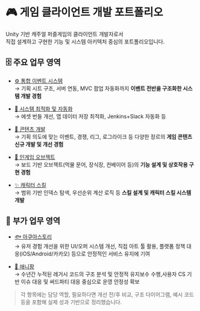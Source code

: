 # 🎮 게임 클라이언트 개발 포트폴리오

Unity 기반 캐주얼 퍼즐게임의 클라이언트 개발자로서  
직접 설계하고 구현한 기능 및 시스템 아키텍처 중심의 포트폴리오입니다.

## 🗄 주요 업무 영역
- [⚙ 통합 이벤트 시스템](./event-system.md)
  <br>→ 기획 시트 구조, 서버 연동, MVC 팝업 자동화까지 **이벤트 전반을 구조화한 시스템 개발 경험**  
  
- [🚀 시스템 최적화 및 자동화](./optimization.md)
  <br>→ 에셋 번들 개선, 맵 데이터 저장 최적화, Jenkins+Slack 자동화 등  
  
- [🧩 콘텐츠 개발](./content-development.md)
  <br>→ 기획 의도에 맞는 이벤트, 경쟁, 리그, 로그라이크 등 다양한 장르의 **게임 콘텐츠 신규 개발 및 개선 경험**  
  
- [🔧 인게임 오브젝트](./ingame-objects.md)
  <br>→ 보드 기반 오브젝트(먹물 문어, 장식장, 컨베이어 등)의 **기능 설계 및 상호작용 구현 경험**  
  
- [✨ 캐릭터 스킬](./character-skills.md)
  <br>→ 범위 기반 인덱스 탐색, 우선순위 계산 로직 등 **스킬 설계 및 캐릭터 스킬 시스템 개발**

## 📁 부가 업무 영역
  - [🐟 아쿠아스토리](./aquastory.md)
  <br>→ 유저 경험 개선을 위한 UI/오퍼 시스템 개선, 직접 아트 툴 활용, 플랫폼 정책 대응(iOS/Android/카카오) 등으로 안정적인 서비스 유지에 기여

  - [🐰 애니팡](./anipang.md)
 <br>→ 수년간 누적된 레거시 코드의 구조 분석 및 안정적 유지보수 수행,사용자 CS 기반 이슈 대응 및 써드파티 대응 중심으로 운영 안정성 확보

> 각 항목에는 담당 역할, 필요하다면 개선 전/후 비교, 구조 다이어그램, 예시 코드 등을 포함해 실제 성과 기반으로 정리했습니다.
